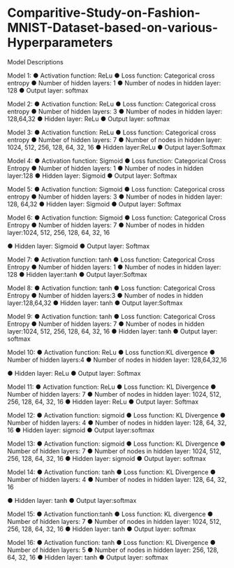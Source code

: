 # Comparitive-Study-on-Fashion-MNIST-Dataset-based-on-various-Hyperparameters

Model Descriptions

Model 1:
  ● Activation function: ReLu
  ● Loss function: Categorical cross entropy
  ● Number of hidden layers: 1
  ● Number of nodes in hidden layer: 128
  ● Output layer: softmax

Model 2:
  ● Activation function: ReLu
  ● Loss function: Categorical cross entropy
  ● Number of hidden layers: 3
  ● Number of nodes in hidden layer: 128,64,32
  ● Hidden layer: ReLu
  ● Output layer: softmax

Model 3:
  ● Activation function: ReLu
  ● Loss function: Categorical cross entropy
  ● Number of hidden layers: 7
  ● Number of nodes in hidden layer: 1024, 512, 256, 128, 64, 32, 16
  ● Hidden layer:ReLu
  ● Output layer:Softmax

Model 4:
  ● Activation function: Sigmoid
  ● Loss function: Categorical Cross Entropy
  ● Number of hidden layers: 1
  ● Number of nodes in hidden layer:128
  ● Hidden layer: Sigmoid
  ● Output layer: Softmax

Model 5:
  ● Activation function: Sigmoid
  ● Loss function: Categorical cross entropy
  ● Number of hidden layers: 3
  ● Number of nodes in hidden layer: 128, 64,32
  ● Hidden layer: Sigmoid
  ● Output layer: Softmax

Model 6:
● Activation function: Sigmoid
● Loss function: Categorical Cross Entropy
● Number of hidden layers: 7
● Number of nodes in hidden layer:1024, 512, 256, 128, 64, 32, 16

● Hidden layer: Sigmoid
● Output layer: Softmax

Model 7:
● Activation function: tanh
● Loss function: Categorical Cross Entropy
● Number of hidden layers: 1
● Number of nodes in hidden layer: 128
● Hidden layer:tanh
● Output layer:Softmax

Model 8:
● Activation function: tanh
● Loss function: Categorical Cross Entropy
● Number of hidden layers:3
● Number of nodes in hidden layer:128,64,32
● Hidden layer: tanh
● Output layer:Softmax

Model 9:
● Activation function: tanh
● Loss function: Categorical Cross Entropy
● Number of hidden layers: 7
● Number of nodes in hidden layer:1024, 512, 256, 128, 64, 32, 16
● Hidden layer: tanh
● Output layer: softmax

Model 10:
● Activation function: ReLu
● Loss function:KL divergence
● Number of hidden layers:4
● Number of nodes in hidden layer: 128,64,32,16

● Hidden layer: ReLu
● Output layer: Softmax

Model 11:
● Activation function: ReLu
● Loss function: KL Divergence
● Number of hidden layers: 7
● Number of nodes in hidden layer: 1024, 512, 256, 128, 64, 32, 16
● Hidden layer: ReLu
● Output layer: Softmax

Model 12:
● Activation function: sigmoid
● Loss function: KL Divergence
● Number of hidden layers: 4
● Number of nodes in hidden layer: 128, 64, 32, 16
● Hidden layer: sigmoid
● Output layer:softmax

Model 13:
● Activation function: sigmoid
● Loss function: KL Divergence
● Number of hidden layers: 7
● Number of nodes in hidden layer: 1024, 512, 256, 128, 64, 32, 16
● Hidden layer: sigmoid
● Output layer: softmax

Model 14:
● Activation function: tanh
● Loss function: KL Divergence
● Number of hidden layers: 4
● Number of nodes in hidden layer: 128, 64, 32, 16

● Hidden layer: tanh
● Output layer:softmax

Model 15:
● Activation function:tanh
● Loss function: KL divergence
● Number of hidden layers: 7
● Number of nodes in hidden layer: 1024, 512, 256, 128, 64, 32, 16
● Hidden layer: tanh
● Output layer: softmax

Model 16:
● Activation function: tanh
● Loss function: KL Divergence
● Number of hidden layers: 5
● Number of nodes in hidden layer: 256, 128, 64, 32, 16
● Hidden layer: tanh
● Output layer: softmax
